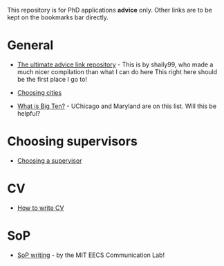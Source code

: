 This repository is for PhD applications **advice** only. Other links are to be kept on the bookmarks bar directly.

# General
- [The ultimate advice link repository](https://github.com/shaily99/advice) - This is by shaily99, who made a much nicer compilation than what I can do here
This right here should be the first place I go to!

- [Choosing cities](https://www.reddit.com/r/GradSchool/comments/aq7igm/phd_students_how_much_did_you_factor_in_the_city/)
- [What is Big Ten?](https://btaa.org/resources-for/students/gateway-to-graduate-education) - UChicago and Maryland are on this list. Will this be helpful?

# Choosing supervisors
- [Choosing a supervisor](https://cen.acs.org/careers/graduate-school/Choosing-graduate-adviser/99/i33)

# CV 
- [How to write CV](https://uk.indeed.com/career-advice/cvs-cover-letters/cv-for-graduate-school)

# SoP
- [SoP writing](https://mitcommlab.mit.edu/eecs/commkit/graduate-school-personal-statement/) - by the MIT EECS Communication Lab!
